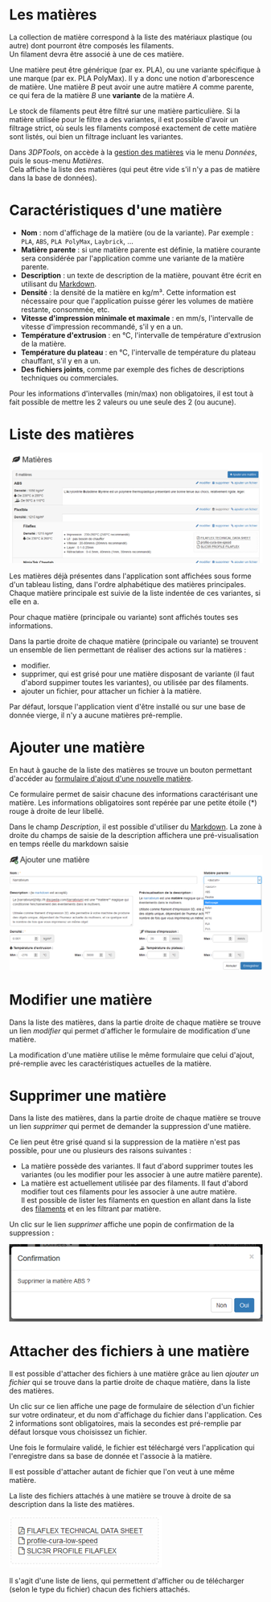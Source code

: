 # Les matières

La collection de matière correspond à la liste des matériaux plastique (ou autre) dont pourront être composés les filaments.  
Un filament devra être associé à une de ces matière.

Une matière peut être générique (par ex. PLA), ou une variante spécifique à une marque (par ex. PLA PolyMax). Il y a donc 
une notion d'arborescence de matière. Une matière *B* peut avoir une autre matière *A* comme parente, ce qui fera de la matière 
*B* une **variante** de la matière *A*.

Le stock de filaments peut être filtré sur une matière particulière. Si la matière utilisée pour le filtre a des variantes, 
il est possible d'avoir un filtrage strict, où seuls les filaments composé exactement de cette matière sont listés, oui 
bien un filtrage incluant les variantes.

Dans *3DPTools*, on accède à la [gestion des matières](/material) via le menu *Données*, puis le sous-menu *Matières*.  
Cela affiche la liste des matières (qui peut être vide s'il n'y a pas de matière dans la base de données).

# Caractéristiques d'une matière

- **Nom** : nom d'affichage de la matière (ou de la variante). Par exemple : `PLA`, `ABS`, `PLA PolyMax`, `Laybrick`, ...
- **Matière parente** : si une matière parente est définie, la matière courante sera considérée par l'application comme une variante de la matière parente.
- **Description** : un texte de description de la matière, pouvant être écrit en utilisant du [Markdown](/doc/fr/markdown.md).
- **Densité** : la densité de la matière en kg/m³. Cette information est nécessaire pour que l'application puisse gérer les volumes de matière restante, consommée, etc.
- **Vitesse d'impression minimale et maximale** : en mm/s, l'intervalle de vitesse d'impression recommandé, s'il y en a un.
- **Température d'extrusion** : en °C, l'intervalle de température d'extrusion de la matière.
- **Température du plateau** : en °C, l'intervalle de température du plateau chauffant, s'il y en a un.
- **Des fichiers joints**, comme par exemple des fiches de descriptions techniques ou commerciales.

Pour les informations d'intervalles (min/max) non obligatoires, il est tout à fait possible de mettre les 2 valeurs ou une seule des 2 (ou aucune).

# Liste des matières

![Liste des matières](doc/fr/materials/materials.png "Exemple d'une liste de matières dans l'application")

Les matières déjà présentes dans l'application sont affichées sous forme d'un tableau listing, dans l'ordre alphabétique 
des matières principales.   
Chaque matière principale est suivie de la liste indentée de ces variantes, si elle en a.

Pour chaque matière (principale ou variante) sont affichés toutes ses informations.  

Dans la partie droite de chaque matière (principale ou variante) se trouvent un ensemble de lien permettant de réaliser 
des actions sur la matières :

- modifier.
- supprimer, qui est grisé pour une matière disposant de variante (il faut d'abord suppimer toutes les variantes), ou utilisée par des filaments.
- ajouter un fichier, pour attacher un fichier à la matière.  

Par défaut, lorsque l'application vient d'être installé ou sur une base de donnée vierge, il n'y a aucune matières pré-remplie.

# Ajouter une matière

En haut à gauche de la liste des matières se trouve un bouton permettant d'accéder au 
[formulaire d'ajout d'une nouvelle matière](/material/add).

Ce formulaire permet de saisir chacune des informations caractérisant une matière. Les informations obligatoires sont 
repérée par une petite étoile (*) rouge à droite de leur libellé.

Dans le champ *Description*, il est possible d'utiliser du [Markdown](/doc/fr/markdown.md). La zone à droite du champs 
de saisie de la description affichera une pré-visualisation en temps réelle du markdown saisie 

![Ajout d'une matière](doc/fr/materials/add_material.png "Exemple d'ajout d'une matière")

# Modifier une matière

Dans la liste des matières, dans la partie droite de chaque matière se trouve un lien *modifier* qui permet d'afficher le 
formulaire de modification d'une matière.

La modification d'une matière utilise le même formulaire que celui d'ajout, pré-remplie avec les caractéristiques actuelles 
de la matière.

# Supprimer une matière

Dans la liste des matières, dans la partie droite de chaque matière se trouve un lien *supprimer* qui permet de demander 
la suppression d'une matière.

Ce lien peut être grisé quand si la suppression de la matière n'est pas possible, pour une ou plusieurs des raisons suivantes :
 - La matière possède des variantes. Il faut d'abord supprimer toutes les variantes (ou les modifier pour les associer à une autre matière parente).
 - La matière est actuellement utilisée par des filaments. Il faut d'abord modifier tout ces filaments pour les associer à une autre matière.  
 Il est possible de lister les filaments en question en allant dans la liste des [filaments](/doc/fr/filaments) et en les
 filtrant par matière.

Un clic sur le lien *supprimer* affiche une popin de confirmation de la suppression :

![Confirmation de suppression d'une matière](doc/fr/materials/delete_material_confirmation.png "Popin de confirmation de suppression d'une matière")

#  Attacher des fichiers à une matière

Il est possible d'attacher des fichiers à une matière grâce au lien *ajouter un fichier* qui se trouve dans la partie droite 
de chaque matière, dans la liste des matières.

Un clic sur ce lien affiche une page de formulaire de sélection d'un fichier sur votre ordinateur, et du nom d'affichage 
du fichier dans l'application. Ces 2 informations sont obligatoires, mais la secondes est pré-remplie par défaut lorsque 
vous choisissez un fichier.

Une fois le formulaire validé, le fichier est téléchargé vers l'application qui l'enregistre dans sa base de donnée et 
l'associe à la matière.

Il est possible d'attacher autant de fichier que l'on veut à une même matière.

La liste des fichiers attachés à une matière se trouve à droite de sa description dans la liste des matières.

![Fichiers attachés d'une matière](doc/fr/materials/material_file_list.png "Liste des fichiers attachés à une matière")

Il s'agit d'une liste de liens, qui permettent d'afficher ou de télécharger (selon le type du fichier) chacun des fichiers attachés.